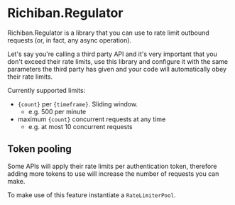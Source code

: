# Richiban.Regulator

Richiban.Regulator is a library that you can use to rate limit outbound requests (or, in fact, any async operation).

Let's say you're calling a third party API and it's very important that you don't exceed their rate limits, use this library and configure it with the same parameters the third party has given and your code will automatically obey their rate limits.

Currently supported limits:

- `{count}` per `{timeframe}`. Sliding window.
  - e.g. 500 per minute
- maximum `{count}` concurrent requests at any time
  - e.g. at most 10 concurrent requests

## Token pooling

Some APIs will apply their rate limits per authentication token, therefore adding more tokens to use will increase the number of requests you can make.

To make use of this feature instantiate a `RateLimiterPool`.
